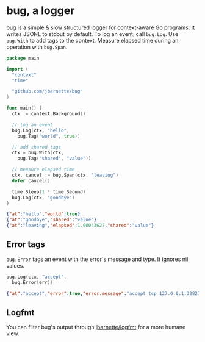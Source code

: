 # bug, a logger

bug is a simple & slow structured logger for context-aware Go programs. It writes JSONL to stdout by default. To log an event, call `bug.Log`. Use `bug.With` to add tags to the context. Measure elapsed time during an operation with `bug.Span`.

```go
package main

import (
  "context"
  "time"

  "github.com/jbarnette/bug"
)

func main() {
  ctx := context.Background()

  // log an event
  bug.Log(ctx, "hello",
    bug.Tag("world", true))

  // add shared tags
  ctx = bug.With(ctx,
    bug.Tag("shared", "value"))

  // measure elapsed time
  ctx, cancel := bug.Span(ctx, "leaving")
  defer cancel()

  time.Sleep(1 * time.Second)
  bug.Log(ctx, "goodbye")
}
```

```json
{"at":"hello","world":true}
{"at":"goodbye","shared":"value"}
{"at":"leaving","elapsed":1.00043627,"shared":"value"}
```

## Error tags

`bug.Error` tags an event with the error's message and type. It ignores nil values.

```go
bug.Log(ctx, "accept",
  bug.Error(err))
```

```json
{"at":"accept","error":true,"error.message":"accept tcp 127.0.0.1:32827: use of closed network connection","error.type":"*net.OpError"}
```

## Logfmt

You can filter bug's output through [jbarnette/logfmt](https://github.com/jbarnette/logfmt) for a more humane view.
